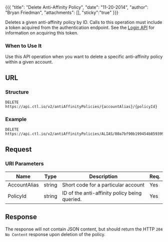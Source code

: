 {{{
  "title": "Delete Anti-Affinity Policy",
  "date": "11-20-2014",
  "author": "Bryan Friedman",
  "attachments": [],
  "sticky":"true"
}}}

Deletes a given anti-affinity policy by ID. Calls to this operation must include a token acquired from the authentication endpoint. See the [Login API](../Authentication/login.md) for information on acquiring this token.

### When to Use It

Use this API operation when you want to delete a specific anti-affinity policy within a given account.

## URL

### Structure

    DELETE https://api.ctl.io/v2/antiAffinityPolicies/{accountAlias}/{policyId}

### Example

    DELETE https://api.ctl.io/v2/antiAffinityPolicies/ALIAS/80a7bf90b199454b859399bff54f4173

## Request

### URI Parameters

| Name | Type | Description | Req. |
| --- | --- | --- | --- |
| AccountAlias | string | Short code for a particular account | Yes |
| PolicyId | string | ID of the anti-affinity policy being queried. | Yes |

## Response

The response will not contain JSON content, but should return the HTTP `204 No Content` response upon deletion of the policy.
